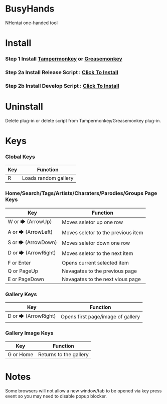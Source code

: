 # BusyHands
NHentai one-handed tool

# Install
### Step 1 Install [Tampermonkey](http://tampermonkey.net/) or [Greasemonkey](https://www.greasespot.net/)
### Step 2a Install Release Script : [Click To Install](https://human177013.github.io/BusyHands/busyhands.user.js)
### Step 2b Install Develop Script : [Click To Install](https://human177013.github.io/BusyHands/busyhands-dev.user.js)

# Uninstall
Delete plug-in or delete script from Tampermonkey/Greasemonkey plug-in.

# Keys
### Global Keys
| Key | Function |
| ----------- | ----------- |
| R | Loads random gallery |

### Home/Search/Tags/Artists/Charaters/Parodies/Groups Page Keys
| Key | Function |
| ----------- | ----------- |
| W or 🡆 (ArrowUp) | Moves seletor up one row |
| A or 🡆 (ArrowLeft) | Moves seletor to the previous item |
| S or 🡆 (ArrowDown) | Moves seletor down one row |
| D or 🡆 (ArrowRight) | Moves seletor to the next item |
| F or Enter | Opens current selected item |
| Q or PageUp | Navagates to the previous page |
| E or PageDown | Navagates to the next vious page |

### Gallery Keys
| Key | Function |
| ----------- | ----------- |
| D or 🡆 (ArrowRight) | Opens first page/image of gallery |

### Gallery Image Keys
| Key | Function |
| ----------- | ----------- |
| G or Home | Returns to the gallery |

# Notes
Some browsers will not allow a new window/tab to be opened via key press event so you may need to disable popup blocker.